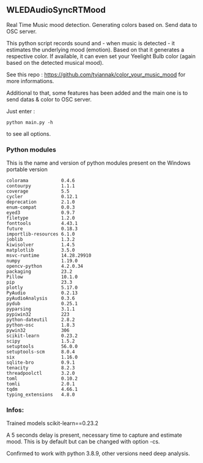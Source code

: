 ## WLEDAudioSyncRTMood

Real Time Music mood detection. Generating colors based on. Send data to OSC server.

This python script records sound and - when music is detected - it estimates the underlying mood (emotion). Based on that it generates a respective color. If available, it can even set your Yeelight Bulb color (again based on the detected musical mood). 

See this repo : https://github.com/tyiannak/color_your_music_mood for more informations.

Additional to that, some features has been added and the main one is to send datas & color to OSC server.

Just enter :
```
python main.py -h
```
to see all options.

### Python modules 

This is the name and version of python modules present on the Windows portable version
```
colorama            0.4.6
contourpy           1.1.1
coverage            5.5
cycler              0.12.1
deprecation         2.1.0
enum-compat         0.0.3
eyed3               0.9.7
filetype            1.2.0
fonttools           4.43.1
future              0.18.3
importlib-resources 6.1.0
joblib              1.3.2
kiwisolver          1.4.5
matplotlib          3.5.0
msvc-runtime        14.28.29910
numpy               1.19.0
opencv-python       4.2.0.34
packaging           23.2
Pillow              10.1.0
pip                 23.3
plotly              5.17.0
PyAudio             0.2.13
pyAudioAnalysis     0.3.6
pydub               0.25.1
pyparsing           3.1.1
pypiwin32           223
python-dateutil     2.8.2
python-osc          1.8.3
pywin32             306
scikit-learn        0.23.2
scipy               1.5.2
setuptools          56.0.0
setuptools-scm      8.0.4
six                 1.16.0
sqlite-bro          0.9.1
tenacity            8.2.3
threadpoolctl       3.2.0
toml                0.10.2
tomli               2.0.1
tqdm                4.66.1
typing_extensions   4.8.0
```

### Infos:

Trained models scikit-learn==0.23.2

A 5 seconds delay is present, necessary time to capture and estimate mood. This is by default but can be changed with option -cs.

Confirmed to work with python 3.8.9, other versions need deep analysis.
